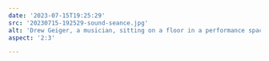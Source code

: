 ```yaml
---
date: '2023-07-15T19:25:29'
src: '20230715-192529-sound-seance.jpg'
alt: 'Drew Geiger, a musician, sitting on a floor in a performance space at Kreuser Gallery with a laptop and effects pedals, focused on his work'
aspect: '2:3'

---
```

